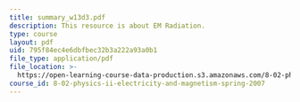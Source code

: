 ```yaml
---
title: summary_w13d3.pdf
description: This resource is about EM Radiation.
type: course
layout: pdf
uid: 795f84ec4e6dbfbec32b3a222a93a0b1
file_type: application/pdf
file_location: >-
  https://open-learning-course-data-production.s3.amazonaws.com/8-02-physics-ii-electricity-and-magnetism-spring-2007/795f84ec4e6dbfbec32b3a222a93a0b1_summary_w13d3.pdf
course_id: 8-02-physics-ii-electricity-and-magnetism-spring-2007
---
```

